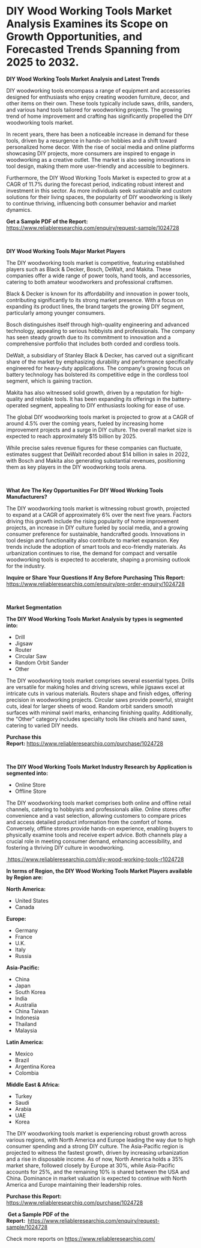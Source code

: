 <p><h1>DIY Wood Working Tools Market Analysis Examines its Scope on Growth Opportunities, and Forecasted Trends Spanning from 2025 to 2032.</h1></p><p><strong>DIY Wood Working Tools Market Analysis and Latest Trends</strong></p>
<p><p>DIY woodworking tools encompass a range of equipment and accessories designed for enthusiasts who enjoy creating wooden furniture, decor, and other items on their own. These tools typically include saws, drills, sanders, and various hand tools tailored for woodworking projects. The growing trend of home improvement and crafting has significantly propelled the DIY woodworking tools market.</p><p>In recent years, there has been a noticeable increase in demand for these tools, driven by a resurgence in hands-on hobbies and a shift toward personalized home decor. With the rise of social media and online platforms showcasing DIY projects, more consumers are inspired to engage in woodworking as a creative outlet. The market is also seeing innovations in tool design, making them more user-friendly and accessible to beginners.</p><p>Furthermore, the DIY Wood Working Tools Market is expected to grow at a CAGR of 11.7% during the forecast period, indicating robust interest and investment in this sector. As more individuals seek sustainable and custom solutions for their living spaces, the popularity of DIY woodworking is likely to continue thriving, influencing both consumer behavior and market dynamics.</p></p>
<p><strong>Get a Sample PDF of the Report:&nbsp;</strong> <a href="https://www.reliableresearchiq.com/enquiry/request-sample/1024728?utm_campaign=3279&utm_medium=2&utm_source=Github&utm_content=ia&utm_term=06032025&utm_id=diy-wood-working-tools">https://www.reliableresearchiq.com/enquiry/request-sample/1024728</a></p>
<p>&nbsp;</p>
<p><strong>DIY Wood Working Tools Major Market Players</strong></p>
<p><p>The DIY woodworking tools market is competitive, featuring established players such as Black & Decker, Bosch, DeWalt, and Makita. These companies offer a wide range of power tools, hand tools, and accessories, catering to both amateur woodworkers and professional craftsmen.</p><p>Black & Decker is known for its affordability and innovation in power tools, contributing significantly to its strong market presence. With a focus on expanding its product lines, the brand targets the growing DIY segment, particularly among younger consumers. </p><p>Bosch distinguishes itself through high-quality engineering and advanced technology, appealing to serious hobbyists and professionals. The company has seen steady growth due to its commitment to innovation and a comprehensive portfolio that includes both corded and cordless tools.</p><p>DeWalt, a subsidiary of Stanley Black & Decker, has carved out a significant share of the market by emphasizing durability and performance specifically engineered for heavy-duty applications. The company's growing focus on battery technology has bolstered its competitive edge in the cordless tool segment, which is gaining traction.</p><p>Makita has also witnessed solid growth, driven by a reputation for high-quality and reliable tools. It has been expanding its offerings in the battery-operated segment, appealing to DIY enthusiasts looking for ease of use.</p><p>The global DIY woodworking tools market is projected to grow at a CAGR of around 4.5% over the coming years, fueled by increasing home improvement projects and a surge in DIY culture. The overall market size is expected to reach approximately $15 billion by 2025.</p><p>While precise sales revenue figures for these companies can fluctuate, estimates suggest that DeWalt recorded about $14 billion in sales in 2022, with Bosch and Makita also generating substantial revenues, positioning them as key players in the DIY woodworking tools arena.</p></p>
<p>&nbsp;</p>
<p><strong>What Are The Key Opportunities For DIY Wood Working Tools Manufacturers?</strong></p>
<p><p>The DIY woodworking tools market is witnessing robust growth, projected to expand at a CAGR of approximately 6% over the next five years. Factors driving this growth include the rising popularity of home improvement projects, an increase in DIY culture fueled by social media, and a growing consumer preference for sustainable, handcrafted goods. Innovations in tool design and functionality also contribute to market expansion. Key trends include the adoption of smart tools and eco-friendly materials. As urbanization continues to rise, the demand for compact and versatile woodworking tools is expected to accelerate, shaping a promising outlook for the industry.</p></p>
<p><strong>Inquire or Share Your Questions If Any Before Purchasing This Report:</strong> <a href="https://www.reliableresearchiq.com/enquiry/pre-order-enquiry/1024728?utm_campaign=3279&utm_medium=2&utm_source=Github&utm_content=ia&utm_term=06032025&utm_id=diy-wood-working-tools">https://www.reliableresearchiq.com/enquiry/pre-order-enquiry/1024728</a></p>
<p>&nbsp;</p>
<p><strong>Market Segmentation</strong></p>
<p><strong>The DIY Wood Working Tools Market Analysis by types is segmented into:</strong></p>
<p><ul><li>Drill</li><li>Jigsaw</li><li>Router</li><li>Circular Saw</li><li>Random Orbit Sander</li><li>Other</li></ul></p>
<p><p>The DIY woodworking tools market comprises several essential types. Drills are versatile for making holes and driving screws, while jigsaws excel at intricate cuts in various materials. Routers shape and finish edges, offering precision in woodworking projects. Circular saws provide powerful, straight cuts, ideal for larger sheets of wood. Random orbit sanders smooth surfaces with minimal swirl marks, enhancing finishing quality. Additionally, the "Other" category includes specialty tools like chisels and hand saws, catering to varied DIY needs.</p></p>
<p><strong>Purchase this Report:&nbsp;</strong><a href="https://www.reliableresearchiq.com/purchase/1024728?utm_campaign=3279&utm_medium=2&utm_source=Github&utm_content=ia&utm_term=06032025&utm_id=diy-wood-working-tools">https://www.reliableresearchiq.com/purchase/1024728</a></p>
<p>&nbsp;</p>
<p><strong>The DIY Wood Working Tools Market Industry Research by Application is segmented into:</strong></p>
<p><ul><li>Online Store</li><li>Offline Store</li></ul></p>
<p><p>The DIY woodworking tools market comprises both online and offline retail channels, catering to hobbyists and professionals alike. Online stores offer convenience and a vast selection, allowing customers to compare prices and access detailed product information from the comfort of home. Conversely, offline stores provide hands-on experience, enabling buyers to physically examine tools and receive expert advice. Both channels play a crucial role in meeting consumer demand, enhancing accessibility, and fostering a thriving DIY culture in woodworking.</p></p>
<p><a href="https://www.reliableresearchiq.com/diy-wood-working-tools-r1024728?utm_campaign=3279&utm_medium=2&utm_source=Github&utm_content=ia&utm_term=06032025&utm_id=diy-wood-working-tools">&nbsp;https://www.reliableresearchiq.com/diy-wood-working-tools-r1024728</a></p>
<p><strong>In terms of Region, the DIY Wood Working Tools Market Players available by Region are:</strong></p>
<p>
    <p> <strong> North America: </strong>
        <ul>
            <li>United States</li>
            <li>Canada</li>
        </ul>
        </p> 
    <p> <strong> Europe: </strong>
        <ul>
            <li>Germany</li>
            <li>France</li>
            <li>U.K.</li>
            <li>Italy</li>
            <li>Russia</li>
        </ul>
        </p> 
    <p> <strong> Asia-Pacific: </strong>
        <ul>
            <li>China</li>
            <li>Japan</li>
            <li>South Korea</li>
            <li>India</li>
            <li>Australia</li>
            <li>China Taiwan</li>
            <li>Indonesia</li>
            <li>Thailand</li>
            <li>Malaysia</li>
        </ul>
        </p> 
    <p> <strong> Latin America: </strong>
        <ul>
            <li>Mexico</li>
            <li>Brazil</li>
            <li>Argentina Korea</li>
            <li>Colombia</li>
        </ul>
        </p> 
    <p> <strong> Middle East & Africa: </strong>
        <ul>
            <li>Turkey</li>
            <li>Saudi</li>
            <li>Arabia</li>
            <li>UAE</li>
            <li>Korea</li>
        </ul>
    </p>
    </p>
<p><p>The DIY woodworking tools market is experiencing robust growth across various regions, with North America and Europe leading the way due to high consumer spending and a strong DIY culture. The Asia-Pacific region is projected to witness the fastest growth, driven by increasing urbanization and a rise in disposable income. As of now, North America holds a 35% market share, followed closely by Europe at 30%, while Asia-Pacific accounts for 25%, and the remaining 10% is shared between the USA and China. Dominance in market valuation is expected to continue with North America and Europe maintaining their leadership roles.</p></p>
<p><strong>Purchase this Report: </strong><a href="https://www.reliableresearchiq.com/purchase/1024728?utm_campaign=3279&utm_medium=2&utm_source=Github&utm_content=ia&utm_term=06032025&utm_id=diy-wood-working-tools">https://www.reliableresearchiq.com/purchase/1024728</a></p>
<p>&nbsp;<strong>Get a Sample PDF of the Report:&nbsp;&nbsp;</strong><a href="https://www.reliableresearchiq.com/enquiry/request-sample/1024728?utm_campaign=3279&utm_medium=2&utm_source=Github&utm_content=ia&utm_term=06032025&utm_id=diy-wood-working-tools">https://www.reliableresearchiq.com/enquiry/request-sample/1024728</a></p>
<p><strong></strong></p>
<p>Check more reports on <a href="https://www.reliableresearchiq.com/?utm_campaign=3279&utm_medium=2&utm_source=Github&utm_content=ia&utm_term=06032025&utm_id=diy-wood-working-tools">https://www.reliableresearchiq.com/</a></p>